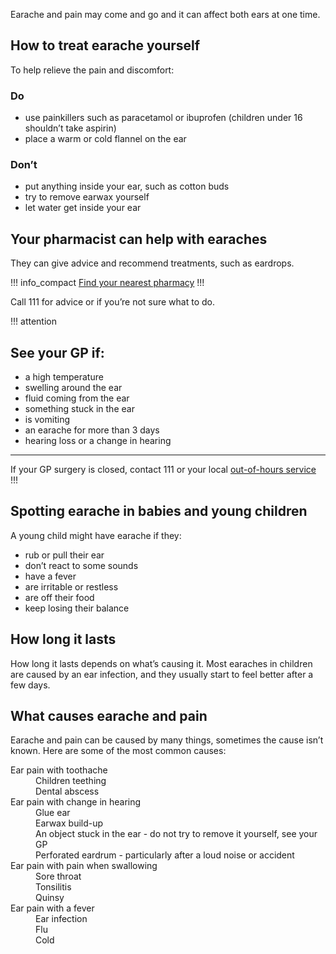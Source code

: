 Earache and pain may come and go and it can affect both ears at one time.

## How to treat earache yourself 

To help relieve the pain and discomfort: 

<article class="panel panel--binary full-width">
  <div class="panel__column">
    <div class="panel__content">
      <h3>Do</h3>
      <ul class="list--check">
        <li>use painkillers such as paracetamol or ibuprofen (children under 16 shouldn’t take aspirin)</li>
        <li>place a warm or cold flannel on the ear</li>
      </ul>
    </div>
  </div>
  <div class="panel__column">
    <div class="panel__content">
      <h3>Don’t</h3>
      <ul class="list--cross">
        <li>put anything inside your ear, such as cotton buds</li>
        <li>try to remove earwax yourself</li>
        <li>let water get inside your ear</li>
      </ul>
    </div>
  </div>
</article>

## Your pharmacist can help with earaches

They can give advice and recommend treatments, such as eardrops. 

!!! info_compact
[Find your nearest pharmacy](https://beta.nhs.uk/finders/find-help)
!!!

Call 111 for advice or if you’re not sure what to do.

!!! attention
  ## See your GP if:
  - a high temperature
  - swelling around the ear
  - fluid coming from the ear
  - something stuck in the ear
  - is vomiting
  - an earache for more than 3 days
  - hearing loss or a change in hearing
  <hr>
  
  If your GP surgery is closed, contact 111 or your local [out-of-hours service](#)
!!!

## Spotting earache in babies and young children

A young child might have earache if they:

- rub or pull their ear
- don’t react to some sounds
- have a fever
- are irritable or restless
- are off their food
- keep losing their balance

## How long it lasts 

How long it lasts depends on what’s causing it.  Most earaches in children are caused by an ear infection, and they usually start to feel better after a few days.

## What causes earache and pain

Earache and pain can be caused by many things, sometimes the cause isn’t known. Here are some of the most common causes: 

<dl>

  <dt>Ear pain with toothache</dt>
  <dd>Children teething</dd>
  <dd>Dental abscess</dd>
  
  <dt>Ear pain with change in hearing</dt>
  <dd>Glue ear</dd>
  <dd>Earwax build-up</dd>
  <dd>An object stuck in the ear - do not try to remove it yourself, see your GP</dd>
  <dd>Perforated eardrum - particularly after a loud noise or accident</dd>
  
  <dt>Ear pain with pain when swallowing</dt>
  <dd>Sore throat</dd>
  <dd>Tonsilitis</dd>
  <dd>Quinsy</dd>
  
  <dt>Ear pain with a fever</dt>
  <dd>Ear infection</dd>
  <dd>Flu</dd>
  <dd>Cold</dd>
  
</dl>